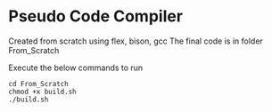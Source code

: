 # Pseudo Code Compiler 

Created from scratch using flex, bison, gcc
The final code is in folder From_Scratch

Execute the below commands to run

```
cd From_Scratch
chmod +x build.sh
./build.sh
```
